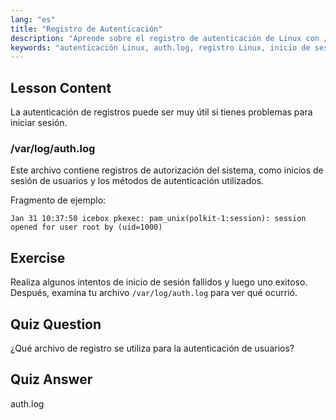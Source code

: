 ```yaml
---
lang: "es"
title: "Registro de Autenticación"
description: "Aprende sobre el registro de autenticación de Linux con /var/log/auth.log. Comprende los inicios de sesión de usuarios y soluciona problemas de acceso con esta guía esencial."
keywords: "autenticación Linux, auth.log, registro Linux, inicio de sesión de usuario, seguridad Linux, principiante, tutorial, guía"
---
```


## Lesson Content

La autenticación de registros puede ser muy útil si tienes problemas para iniciar sesión.

### /var/log/auth.log

Este archivo contiene registros de autorización del sistema, como inicios de sesión de usuarios y los métodos de autenticación utilizados.

Fragmento de ejemplo:

```plaintext
Jan 31 10:37:50 icebox pkexec: pam_unix(polkit-1:session): session opened for user root by (uid=1000)
```

## Exercise

Realiza algunos intentos de inicio de sesión fallidos y luego uno exitoso. Después, examina tu archivo `/var/log/auth.log` para ver qué ocurrió.

## Quiz Question

¿Qué archivo de registro se utiliza para la autenticación de usuarios?

## Quiz Answer

auth.log
